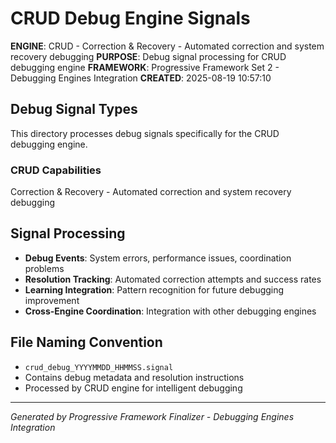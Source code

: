 <!--
FILE: README.md
WORKING_DIRECTORY: signals\\debug\\crud
PURPOSE: Project documentation and guidance
CREATOR: Amos Wales - Progressive Framework Pioneer
UPDATED: 20250819_Educational-Phase3-Integration
STATUS: ✅ Universal Header System Compliant
BREATHING_FRAMEWORK: 15 Systems ✅ | 615+ Tests ✅ | Educational Integration ✅
PROGRESSIVE_ACADEMY: Foundation ✅ | Professional ✅ | Universal ✅ | Certification Ready ✅
-->

# CRUD Debug Engine Signals

**ENGINE**: CRUD - Correction & Recovery - Automated correction and system recovery debugging
**PURPOSE**: Debug signal processing for CRUD debugging engine
**FRAMEWORK**: Progressive Framework Set 2 - Debugging Engines Integration
**CREATED**: 2025-08-19 10:57:10

## Debug Signal Types

This directory processes debug signals specifically for the CRUD debugging engine.

### CRUD Capabilities

Correction & Recovery - Automated correction and system recovery debugging

## Signal Processing

- **Debug Events**: System errors, performance issues, coordination problems
- **Resolution Tracking**: Automated correction attempts and success rates  
- **Learning Integration**: Pattern recognition for future debugging improvement
- **Cross-Engine Coordination**: Integration with other debugging engines

## File Naming Convention

- `crud_debug_YYYYMMDD_HHMMSS.signal`
- Contains debug metadata and resolution instructions
- Processed by CRUD engine for intelligent debugging

---
*Generated by Progressive Framework Finalizer - Debugging Engines Integration*
